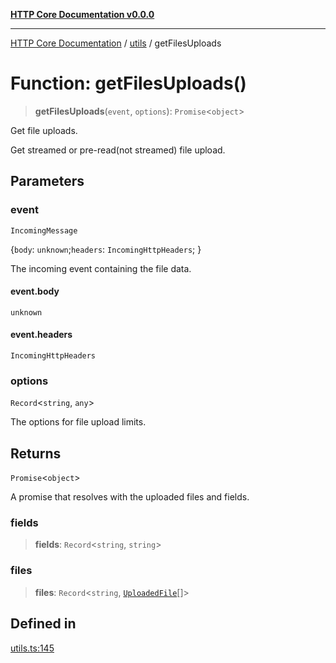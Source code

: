 [**HTTP Core Documentation v0.0.0**](../../README.md)

***

[HTTP Core Documentation](../../modules.md) / [utils](../README.md) / getFilesUploads

# Function: getFilesUploads()

> **getFilesUploads**(`event`, `options`): `Promise`\<`object`\>

Get file uploads.

Get streamed or pre-read(not streamed) file upload.

## Parameters

### event

`IncomingMessage`

\{`body`: `unknown`;`headers`: `IncomingHttpHeaders`; \}

The incoming event containing the file data.

#### event.body

`unknown`

#### event.headers

`IncomingHttpHeaders`

### options

`Record`\<`string`, `any`\>

The options for file upload limits.

## Returns

`Promise`\<`object`\>

A promise that resolves with the uploaded files and fields.

### fields

> **fields**: `Record`\<`string`, `string`\>

### files

> **files**: `Record`\<`string`, [`UploadedFile`](../../file/UploadedFile/classes/UploadedFile.md)[]\>

## Defined in

[utils.ts:145](https://github.com/stonemjs/http-core/blob/89981cacc9858cf786fba9df03b328b6b56a5b75/src/utils.ts#L145)
